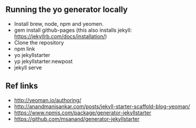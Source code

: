 ## Running the yo generator locally
* Install brew, node, npm and yeomen.
* gem install github-pages (this also installs jekyll: https://jekyllrb.com/docs/installation/)
* Clone the repository
* npm link
* yo jekyllstarter
* yp jekyllstarter:newpost
* jekyll serve

## Ref links
* http://yeoman.io/authoring/
* http://anandmanisankar.com/posts/jekyll-starter-scaffold-blog-yeoman/
* https://www.npmjs.com/package/generator-jekyllstarter
* https://github.com/msanand/generator-jekyllstarter
